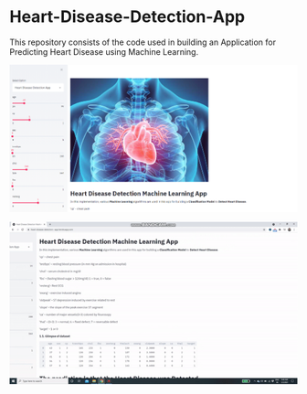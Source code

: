 # Heart-Disease-Detection-App

This repository consists of the code used in building an Application for Predicting Heart Disease using Machine Learning.

![Screenshot](heart_app.PNG)

![](heart_app_gif.gif)


